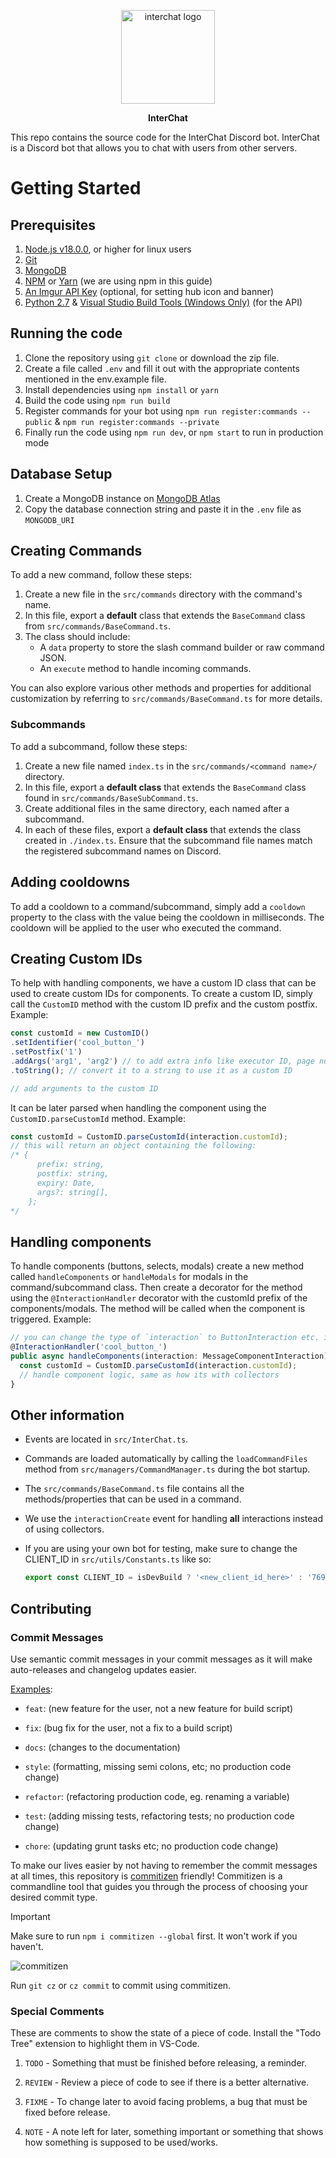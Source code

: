 <p align="center"><img src="https://i.imgur.com/MZiw1Yp.png" alt="interchat logo" width="150px"/></p>

<p align="center"><strong>InterChat</strong></p>

This repo contains the source code for the InterChat Discord bot. InterChat is a Discord bot that allows you to chat with users from other servers.

# Getting Started

## Prerequisites

1. [Node.js v18.0.0](https://nodejs.org/en/download/current/), or higher for linux users
2. [Git](https://git-scm.com/downloads)
3. [MongoDB](https://www.mongodb.com/try/download/community)
4. [NPM](https://www.npmjs.com/get-npm) or [Yarn](https://yarnpkg.com/getting-started/install) (we are using npm in this guide)
5. [An Imgur API Key](https://api.imgur.com/oauth2/addclient) (optional, for setting hub icon and banner)
6. [Python 2.7](https://www.python.org/downloads/release/python-2718/) & [Visual Studio Build Tools (Windows Only)](https://visualstudio.microsoft.com/downloads/#build-tools-for-visual-studio-2019) (for the API)

## Running the code

1. Clone the repository using `git clone` or download the zip file.
2. Create a file called `.env` and fill it out with the appropriate contents mentioned in the env.example file.
3. Install dependencies using `npm install` or `yarn`
4. Build the code using `npm run build`
5. Register commands for your bot using `npm run register:commands --public` & `npm run register:commands --private`
6. Finally run the code using `npm run dev`, or `npm start` to run in production mode

## Database Setup

1. Create a MongoDB instance on [MongoDB Atlas](https://www.mongodb.com/cloud/atlas/register)
2. Copy the database connection string and paste it in the `.env` file as `MONGODB_URI`

## Creating Commands

To add a new command, follow these steps:

1. Create a new file in the `src/commands` directory with the command's name.
2. In this file, export a **default** class that extends the `BaseCommand` class from `src/commands/BaseCommand.ts`.
3. The class should include:
   - A `data` property to store the slash command builder or raw command JSON.
   - An `execute` method to handle incoming commands.

You can also explore various other methods and properties for additional customization by referring to `src/commands/BaseCommand.ts` for more details.

### Subcommands

To add a subcommand, follow these steps:

1. Create a new file named `index.ts` in the `src/commands/<command name>/` directory.
2. In this file, export a **default class** that extends the `BaseCommand` class found in `src/commands/BaseSubCommand.ts`.
3. Create additional files in the same directory, each named after a subcommand.
4. In each of these files, export a **default class** that extends the class created in `./index.ts`. Ensure that the subcommand file names match the registered subcommand names on Discord.

## Adding cooldowns

To add a cooldown to a command/subcommand, simply add a `cooldown` property to the class with the value being the cooldown in milliseconds. The cooldown will be applied to the user who executed the command.

## Creating Custom IDs

To help with handling components, we have a custom ID class that can be used to create custom IDs for components. To create a custom ID, simply call the `CustomID` method with the custom ID prefix and the custom postfix. Example:

```ts
const customId = new CustomID()
.setIdentifier('cool_button_')
.setPostfix('1')
.addArgs('arg1', 'arg2') // to add extra info like executor ID, page number, etc.
.toString(); // convert it to a string to use it as a custom ID

// add arguments to the custom ID

```

It can be later parsed when handling the component using the `CustomID.parseCustomId` method. Example:

```ts
const customId = CustomID.parseCustomId(interaction.customId);
// this will return an object containing the following:
/* {
      prefix: string,
      postfix: string,
      expiry: Date,
      args?: string[],
    };
*/
```

## Handling components

To handle components (buttons, selects, modals) create a new method called `handleComponents` or `handleModals` for modals in the command/subcommand class. Then create a decorator for the method using the `@InteractionHandler` decorator with the customId prefix of the components/modals. The method will be called when the component is triggered. Example:

```ts
// you can change the type of `interaction` to ButtonInteraction etc. if you are aware of the type of component
@InteractionHandler('cool_button_')
public async handleComponents(interaction: MessageComponentInteraction) { 
  const customId = CustomID.parseCustomId(interaction.customId);
  // handle component logic, same as how its with collectors
}
```

## Other information

- Events are located in `src/InterChat.ts`.
- Commands are loaded automatically by calling the `loadCommandFiles` method from `src/managers/CommandManager.ts` during the bot startup.
- The `src/commands/BaseCommand.ts` file contains all the methods/properties that can be used in a command.
- We use the `interactionCreate` event for handling **all** interactions instead of using collectors.
- If you are using your own bot for testing, make sure to change the CLIENT_ID in `src/utils/Constants.ts` like so:

  ```ts
  export const CLIENT_ID = isDevBuild ? '<new_client_id_here>' : '769921109209907241';
  ```

## Contributing

### Commit Messages

Use semantic commit messages in your commit messages as it will make auto-releases and changelog updates easier.

[Examples](https://gist.github.com/joshbuchea/6f47e86d2510bce28f8e7f42ae84c716):

- `feat`: (new feature for the user, not a new feature for build script)

- `fix`: (bug fix for the user, not a fix to a build script)

- `docs`: (changes to the documentation)

- `style`: (formatting, missing semi colons, etc; no production code change)

- `refactor`: (refactoring production code, eg. renaming a variable)

- `test`: (adding missing tests, refactoring tests; no production code change)

- `chore`: (updating grunt tasks etc; no production code change)

To make our lives easier by not having to remember the commit messages at all times, this repository is [commitizen](https://www.npmjs.com/package/commitizen) friendly! Commitizen is a commandline tool that guides you through the process of choosing your desired commit type.

> [!IMPORTANT]
> Make sure to run `npm i commitizen --global` first. It won't work if you haven't.

![commitizen](https://commitizen-tools.github.io/commitizen/images/demo.gif)

Run `git cz` or `cz commit` to commit using commitizen.

### Special Comments

These are comments to show the state of a piece of code. Install
the "Todo Tree" extension to highlight them in VS-Code.

1. `TODO` - Something that must be finished before releasing, a reminder.

2. `REVIEW` - Review a piece of code to see if there is a better alternative.

3. `FIXME` - To change later to avoid facing problems, a bug that must be fixed before release.

4. `NOTE` - A note left for later, something important or something that shows how something is supposed to be used/works.
